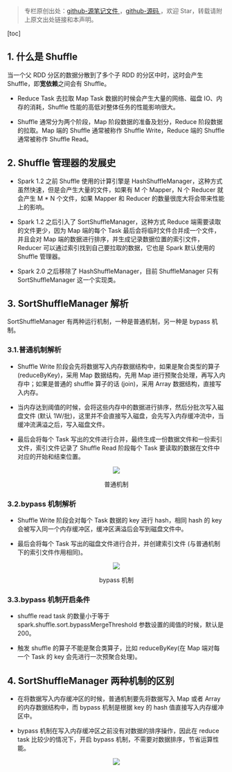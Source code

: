 > 专栏原创出处：[github-源笔记文件 ](https://github.com/GourdErwa/review-notes/tree/master/framework/spark-basis) ，[github-源码 ](https://github.com/GourdErwa/spark-advanced)，欢迎 Star，转载请附上原文出处链接和本声明。

[toc]

## 1. 什么是 Shuffle
当一个父 RDD 分区的数据分散到了多个子 RDD 的分区中时，这时会产生 Shuffle，即**宽依赖**之间会有 Shuffle。
* Reduce Task 去拉取 Map Task 数据的时候会产生大量的网络、磁盘 IO、内存的消耗，Shuffle 性能的高低对整体任务的性能影响很大。

* Shuffle 通常分为两个阶段，Map 阶段数据的准备及划分，Reduce 阶段数据的拉取。Map 端的 Shuffle 通常被称作 Shuffle Write，Reduce 端的 Shuffle 通常被称作 Shuffle Read。

## 2. Shuffle 管理器的发展史
* Spark 1.2 之前 Shuffle 使用的计算引擎是 HashShuffleManager，这种方式虽然快速，但是会产生大量的文件，如果有 M 个 Mapper，N 个 Reducer 就会产生 M * N 个文件，如果 Mapper 和 Reducer 的数量很庞大将会带来性能上的影响。

* Spark 1.2 之后引入了 SortShuffleManager，这种方式 Reduce 端需要读取的文件更少，因为 Map 端的每个 Task 最后会将临时文件合并成一个文件，并且会对 Map 端的数据进行排序，并生成记录数据位置的索引文件，Reducer 可以通过索引找到自己要拉取的数据，它也是 Spark 默认使用的 Shuffle 管理器。

* Spark 2.0 之后移除了 HashShuffleManager，目前 ShuffleManager 只有 SortShuffleManager 这一个实现类。

## 3. SortShuffleManager 解析
SortShuffleManager 有两种运行机制，一种是普通机制，另一种是 bypass 机制。

### 3.1.普通机制解析
* Shuffle Write 阶段会先将数据写入内存数据结构中，如果是聚合类型的算子 (reduceByKey)，采用 Map 数据结构，先用 Map 进行预聚合处理，再写入内存中；如果是普通的 shuffle 算子的话 (join)，采用 Array 数据结构，直接写入内存。

* 当内存达到阈值的时候，会将这些内存中的数据进行排序，然后分批次写入磁盘文件 (默认 1W/批)，这里并不会直接写入磁盘，会先写入内存缓冲流中，当缓冲流满溢之后，写入磁盘文件。

* 最后会将每个 Task 写出的文件进行合并，最终生成一份数据文件和一份索引文件，索引文件记录了 Shuffle Read 阶段每个 Task 要读取的数据在文件中对应的开始和结束位置。

<div align="center">
    <img src="https://ipic-review-notes.oss-cn-beijing.aliyuncs.com/2020-02-16-shuffle-putong.png">
    <p> 普通机制 </p>
</div>

### 3.2.bypass 机制解析
* Shuffle Write 阶段会对每个 Task 数据的 key 进行 hash，相同 hash 的 key 会被写入同一个内存缓冲区，缓冲区满溢后会写到磁盘文件中。

* 最后会将每个 Task 写出的磁盘文件进行合并，并创建索引文件 (与普通机制下的索引文件作用相同)。

<div align="center">
    <img src="https://ipic-review-notes.oss-cn-beijing.aliyuncs.com/2020-02-16-shuffle-bypass.png">
    <p>bypass 机制 </p>
</div>

### 3.3.bypass 机制开启条件
* shuffle read task 的数量小于等于 spark.shuffle.sort.bypassMergeThreshold 参数设置的阈值的时候，默认是 200。

* 触发 shuffle 的算子不能是聚合类算子，比如 reduceByKey(在 Map 端对每一个 Task 的 key 会先进行一次预聚合处理)。

## 4. SortShuffleManager 两种机制的区别
* 在将数据写入内存缓冲区的时候，普通机制要先将数据写入 Map 或者 Array 的内存数据结构中，而 bypass 机制是根据 key 的 hash 值直接写入内存缓冲区中。

* bypass 机制在写入内存缓冲区之前没有对数据的排序操作，因此在 reduce task 比较少的情况下，开启 bypass 机制，不需要对数据排序，节省运算性能。

<div align="center">
    <img src="https://blog-review-notes.oss-cn-beijing.aliyuncs.com/gourderwa.footer.jpeg">
</div>
